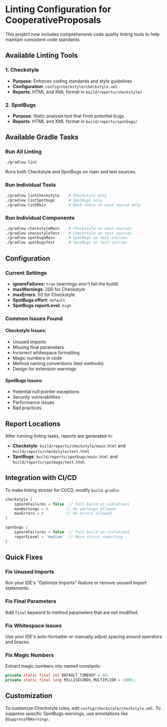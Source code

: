 # Linting Configuration for CooperativeProposals

This project now includes comprehensive code quality linting tools to help maintain consistent code standards.

## Available Linting Tools

### 1. Checkstyle
- **Purpose**: Enforces coding standards and style guidelines
- **Configuration**: `config/checkstyle/checkstyle.xml`
- **Reports**: HTML and XML format in `build/reports/checkstyle/`

### 2. SpotBugs
- **Purpose**: Static analysis tool that finds potential bugs
- **Reports**: HTML and XML format in `build/reports/spotbugs/`

## Available Gradle Tasks

### Run All Linting
```bash
./gradlew lint
```
Runs both Checkstyle and SpotBugs on main and test sources.

### Run Individual Tools
```bash
./gradlew lintCheckstyle    # Checkstyle only
./gradlew lintSpotbugs      # SpotBugs only
./gradlew lintMain          # Both tools on main source only
```

### Run Individual Components
```bash
./gradlew checkstyleMain    # Checkstyle on main sources
./gradlew checkstyleTest    # Checkstyle on test sources
./gradlew spotbugsMain      # SpotBugs on main sources
./gradlew spotbugsTest      # SpotBugs on test sources
```

## Configuration

### Current Settings
- **ignoreFailures**: `true` (warnings won't fail the build)
- **maxWarnings**: 200 for Checkstyle
- **maxErrors**: 50 for Checkstyle
- **SpotBugs effort**: `default`
- **SpotBugs reportLevel**: `high`

### Common Issues Found

#### Checkstyle Issues:
- Unused imports
- Missing final parameters
- Incorrect whitespace formatting
- Magic numbers in code
- Method naming conventions (test methods)
- Design for extension warnings

#### SpotBugs Issues:
- Potential null pointer exceptions
- Security vulnerabilities
- Performance issues
- Bad practices

## Report Locations

After running linting tasks, reports are generated in:
- **Checkstyle**: `build/reports/checkstyle/main.html` and `build/reports/checkstyle/test.html`
- **SpotBugs**: `build/reports/spotbugs/main.html` and `build/reports/spotbugs/test.html`

## Integration with CI/CD

To make linting stricter for CI/CD, modify `build.gradle`:
```gradle
checkstyle {
    ignoreFailures = false  // Fail build on violations
    maxWarnings = 0        // No warnings allowed
    maxErrors = 0          // No errors allowed
}

spotbugs {
    ignoreFailures = false  // Fail build on violations
    reportLevel = 'medium'  // More strict reporting
}
```

## Quick Fixes

### Fix Unused Imports
Run your IDE's "Optimize Imports" feature or remove unused import statements.

### Fix Final Parameters
Add `final` keyword to method parameters that are not modified.

### Fix Whitespace Issues
Use your IDE's auto-formatter or manually adjust spacing around operators and braces.

### Fix Magic Numbers
Extract magic numbers into named constants:
```java
private static final int DEFAULT_TIMEOUT = 60;
private static final long MILLISECONDS_MULTIPLIER = 1000L;
```

## Customization

To customize Checkstyle rules, edit `config/checkstyle/checkstyle.xml`. 
To suppress specific SpotBugs warnings, use annotations like `@SuppressFBWarnings`.
